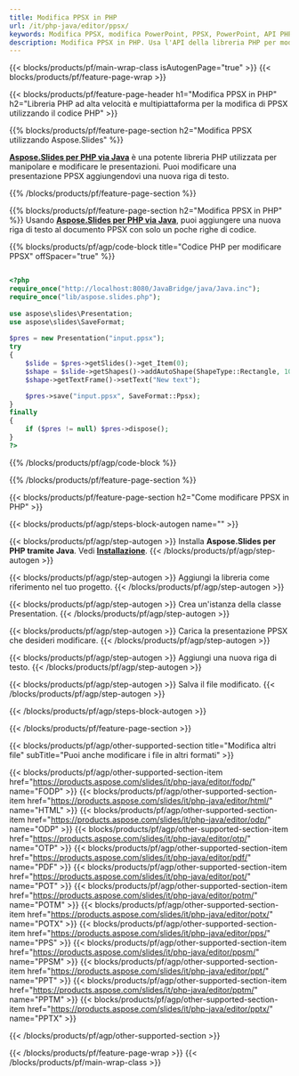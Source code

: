 ```yaml
---
title: Modifica PPSX in PHP
url: /it/php-java/editor/ppsx/
keywords: Modifica PPSX, modifica PowerPoint, PPSX, PowerPoint, API PHP, libreria PHP
description: Modifica PPSX in PHP. Usa l'API della libreria PHP per modificare i file PPSX
---
```


{{< blocks/products/pf/main-wrap-class isAutogenPage="true" >}}
{{< blocks/products/pf/feature-page-wrap >}}

{{< blocks/products/pf/feature-page-header h1="Modifica PPSX in PHP" h2="Libreria PHP ad alta velocità e multipiattaforma per la modifica di PPSX utilizzando il codice PHP" >}}

{{% blocks/products/pf/feature-page-section h2="Modifica PPSX utilizzando Aspose.Slides" %}}

[**Aspose.Slides per PHP via Java**](https://products.aspose.com/slides/it/php-java/) è una potente libreria PHP utilizzata per manipolare e modificare le presentazioni. Puoi modificare una presentazione PPSX aggiungendovi una nuova riga di testo. 

{{% /blocks/products/pf/feature-page-section %}}

{{% blocks/products/pf/feature-page-section  h2="Modifica PPSX in PHP" %}}
Usando [**Aspose.Slides per PHP via Java**](https://products.aspose.com/slides/it/php-java/), puoi aggiungere una nuova riga di testo al documento PPSX con solo un poche righe di codice.

{{% blocks/products/pf/agp/code-block title="Codice PHP per modificare PPSX" offSpacer="true" %}}

```php

<?php
require_once("http://localhost:8080/JavaBridge/java/Java.inc");
require_once("lib/aspose.slides.php");
 
use aspose\slides\Presentation;
use aspose\slides\SaveFormat;
 
$pres = new Presentation("input.ppsx");
try
{
    $slide = $pres->getSlides()->get_Item(0);     
    $shape = $slide->getShapes()->addAutoShape(ShapeType::Rectangle, 10, 10, 100, 50);
    $shape->getTextFrame()->setText("New text");

    $pres->save("input.ppsx", SaveFormat::Ppsx);
}
finally
{
    if ($pres != null) $pres->dispose();
}
?>
```
{{% /blocks/products/pf/agp/code-block %}}

{{% /blocks/products/pf/feature-page-section %}}

{{< blocks/products/pf/feature-page-section  h2="Come modificare PPSX in PHP" >}}

{{< blocks/products/pf/agp/steps-block-autogen name="" >}}


{{< blocks/products/pf/agp/step-autogen >}}
Installa **Aspose.Slides per PHP tramite Java**. Vedi [**Installazione**](https://docs.aspose.com/slides/php-java/installation/).
{{< /blocks/products/pf/agp/step-autogen >}}

{{< blocks/products/pf/agp/step-autogen >}}
Aggiungi la libreria come riferimento nel tuo progetto.
{{< /blocks/products/pf/agp/step-autogen >}}

{{< blocks/products/pf/agp/step-autogen >}}
Crea un'istanza della classe Presentation.
{{< /blocks/products/pf/agp/step-autogen >}}

{{< blocks/products/pf/agp/step-autogen >}}
Carica la presentazione PPSX che desideri modificare.
{{< /blocks/products/pf/agp/step-autogen >}}

{{< blocks/products/pf/agp/step-autogen >}}
Aggiungi una nuova riga di testo.
{{< /blocks/products/pf/agp/step-autogen >}}

{{< blocks/products/pf/agp/step-autogen >}}
Salva il file modificato.
{{< /blocks/products/pf/agp/step-autogen >}}

{{< /blocks/products/pf/agp/steps-block-autogen >}}


{{< /blocks/products/pf/feature-page-section >}}

{{< blocks/products/pf/agp/other-supported-section title="Modifica altri file" subTitle="Puoi anche modificare i file in altri formati" >}}

{{< blocks/products/pf/agp/other-supported-section-item href="https://products.aspose.com/slides/it/php-java/editor/fodp/" name="FODP" >}}
{{< blocks/products/pf/agp/other-supported-section-item href="https://products.aspose.com/slides/it/php-java/editor/html/" name="HTML" >}}
{{< blocks/products/pf/agp/other-supported-section-item href="https://products.aspose.com/slides/it/php-java/editor/odp/" name="ODP" >}}
{{< blocks/products/pf/agp/other-supported-section-item href="https://products.aspose.com/slides/it/php-java/editor/otp/" name="OTP" >}}
{{< blocks/products/pf/agp/other-supported-section-item href="https://products.aspose.com/slides/it/php-java/editor/pdf/" name="PDF" >}}
{{< blocks/products/pf/agp/other-supported-section-item href="https://products.aspose.com/slides/it/php-java/editor/pot/" name="POT" >}}
{{< blocks/products/pf/agp/other-supported-section-item href="https://products.aspose.com/slides/it/php-java/editor/potm/" name="POTM" >}}
{{< blocks/products/pf/agp/other-supported-section-item href="https://products.aspose.com/slides/it/php-java/editor/potx/" name="POTX" >}}
{{< blocks/products/pf/agp/other-supported-section-item href="https://products.aspose.com/slides/it/php-java/editor/pps/" name="PPS" >}}
{{< blocks/products/pf/agp/other-supported-section-item href="https://products.aspose.com/slides/it/php-java/editor/ppsm/" name="PPSM" >}}
{{< blocks/products/pf/agp/other-supported-section-item href="https://products.aspose.com/slides/it/php-java/editor/ppt/" name="PPT" >}}
{{< blocks/products/pf/agp/other-supported-section-item href="https://products.aspose.com/slides/it/php-java/editor/pptm/" name="PPTM" >}}
{{< blocks/products/pf/agp/other-supported-section-item href="https://products.aspose.com/slides/it/php-java/editor/pptx/" name="PPTX" >}}


{{< /blocks/products/pf/agp/other-supported-section >}}

{{< /blocks/products/pf/feature-page-wrap >}}
{{< /blocks/products/pf/main-wrap-class >}}